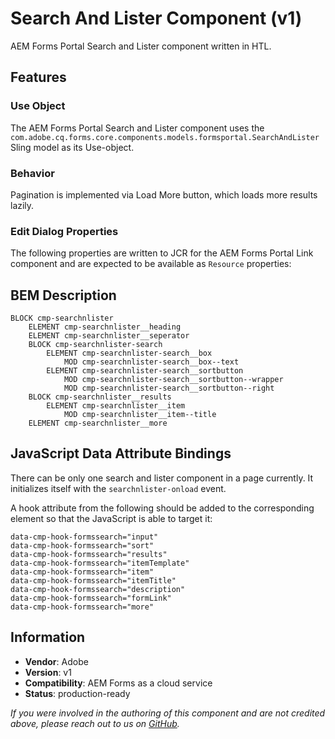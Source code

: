 <!--
Copyright 2021 Adobe

Licensed under the Apache License, Version 2.0 (the "License");
you may not use this file except in compliance with the License.
You may obtain a copy of the License at

    http://www.apache.org/licenses/LICENSE-2.0

Unless required by applicable law or agreed to in writing, software
distributed under the License is distributed on an "AS IS" BASIS,
WITHOUT WARRANTIES OR CONDITIONS OF ANY KIND, either express or implied.
See the License for the specific language governing permissions and
limitations under the License.
-->

<!-- ToDo: Add edit dialog properties -->

Search And Lister Component  (v1)
====
AEM Forms Portal Search and Lister component written in HTL.

## Features

### Use Object
The AEM Forms Portal Search and Lister component uses the `com.adobe.cq.forms.core.components.models.formsportal.SearchAndLister` Sling model as its Use-object.

### Behavior
Pagination is implemented via Load More button, which loads more results lazily.

### Edit Dialog Properties
The following properties are written to JCR for the AEM Forms Portal Link component and are expected to be available as `Resource` properties:

## BEM Description
```
BLOCK cmp-searchnlister
    ELEMENT cmp-searchnlister__heading
    ELEMENT cmp-searchnlister__seperator
    BLOCK cmp-searchnlister-search
        ELEMENT cmp-searchnlister-search__box
            MOD cmp-searchnlister-search__box--text
        ELEMENT cmp-searchnlister-search__sortbutton
            MOD cmp-searchnlister-search__sortbutton--wrapper
            MOD cmp-searchnlister-search__sortbutton--right
    BLOCK cmp-searchnlister__results
        ELEMENT cmp-searchnlister__item
            MOD cmp-searchnlister__item--title
    ELEMENT cmp-searchnlister__more
```
## JavaScript Data Attribute Bindings
There can be only one search and lister component in a page currently. It initializes itself with the `searchnlister-onload` event.

A hook attribute from the following should be added to the corresponding element so that the JavaScript is able to target it:

```
data-cmp-hook-formssearch="input"
data-cmp-hook-formssearch="sort"
data-cmp-hook-formssearch="results"
data-cmp-hook-formssearch="itemTemplate"
data-cmp-hook-formssearch="item"
data-cmp-hook-formssearch="itemTitle"
data-cmp-hook-formssearch="description"
data-cmp-hook-formssearch="formLink"
data-cmp-hook-formssearch="more"
```


## Information
* **Vendor**: Adobe
* **Version**: v1
* **Compatibility**: AEM Forms as a cloud service
* **Status**: production-ready

_If you were involved in the authoring of this component and are not credited above, please reach out to us on [GitHub](https://github.com/adobe/aem-core-forms-components)._

